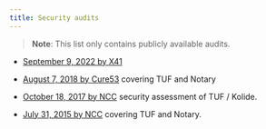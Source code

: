```yaml
---
title: Security audits
---
```


> **Note**: This list only contains publicly available audits.

* [September 9, 2022 by X41](/audits/x41-python-tuf-audit-2022-09-09.pdf)

* [August 7, 2018 by Cure53](https://github.com/theupdateframework/notary/blob/master/docs/resources/cure53_tuf_notary_audit_2018_08_07.pdf) covering TUF and Notary

* [October 18, 2017 by NCC](https://www.nccgroup.trust/globalassets/our-research/us/public-reports/2017/ncc-group-kolide-the-update-framework-security-assessment.pdf) security assessment of TUF / Kolide.

* [July 31, 2015 by NCC](https://github.com/theupdateframework/notary/blob/master/docs/resources/ncc_docker_notary_audit_2015_07_31.pdf) covering TUF and Notary.
